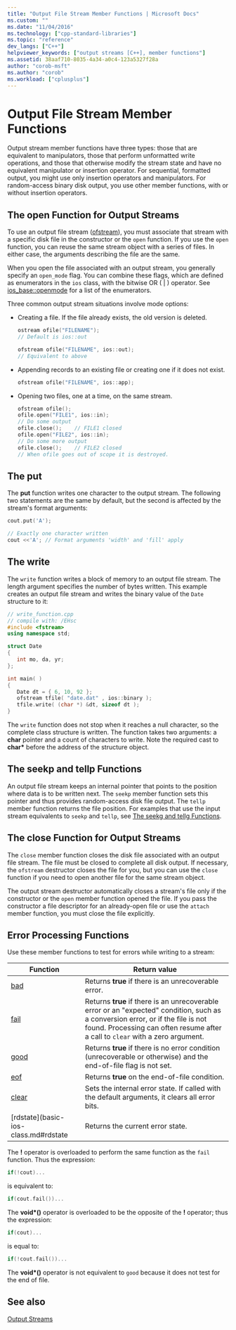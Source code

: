 ```yaml
---
title: "Output File Stream Member Functions | Microsoft Docs"
ms.custom: ""
ms.date: "11/04/2016"
ms.technology: ["cpp-standard-libraries"]
ms.topic: "reference"
dev_langs: ["C++"]
helpviewer_keywords: ["output streams [C++], member functions"]
ms.assetid: 38aaf710-8035-4a34-a0c4-123a5327f28a
author: "corob-msft"
ms.author: "corob"
ms.workload: ["cplusplus"]
---
```

# Output File Stream Member Functions

Output stream member functions have three types: those that are equivalent to manipulators, those that perform unformatted write operations, and those that otherwise modify the stream state and have no equivalent manipulator or insertion operator. For sequential, formatted output, you might use only insertion operators and manipulators. For random-access binary disk output, you use other member functions, with or without insertion operators.

## The open Function for Output Streams

To use an output file stream ([ofstream](../standard-library/basic-ofstream-class.md)), you must associate that stream with a specific disk file in the constructor or the `open` function. If you use the `open` function, you can reuse the same stream object with a series of files. In either case, the arguments describing the file are the same.

When you open the file associated with an output stream, you generally specify an `open_mode` flag. You can combine these flags, which are defined as enumerators in the `ios` class, with the bitwise OR ( &#124; ) operator. See [ios_base::openmode](../standard-library/ios-base-class.md#openmode) for a list of the enumerators.

Three common output stream situations involve mode options:

- Creating a file. If the file already exists, the old version is deleted.

   ```cpp
   ostream ofile("FILENAME");
   // Default is ios::out

   ofstream ofile("FILENAME", ios::out);
   // Equivalent to above
   ```

- Appending records to an existing file or creating one if it does not exist.

   ```cpp
   ofstream ofile("FILENAME", ios::app);
   ```

- Opening two files, one at a time, on the same stream.

   ```cpp
   ofstream ofile();
   ofile.open("FILE1", ios::in);
   // Do some output
   ofile.close();    // FILE1 closed
   ofile.open("FILE2", ios::in);
   // Do some more output
   ofile.close();    // FILE2 closed
   // When ofile goes out of scope it is destroyed.
   ```

## The put

The **put** function writes one character to the output stream. The following two statements are the same by default, but the second is affected by the stream's format arguments:

```cpp
cout.put('A');

// Exactly one character written
cout <<'A'; // Format arguments 'width' and 'fill' apply
```

## The write

The `write` function writes a block of memory to an output file stream. The length argument specifies the number of bytes written. This example creates an output file stream and writes the binary value of the `Date` structure to it:

```cpp
// write_function.cpp
// compile with: /EHsc
#include <fstream>
using namespace std;

struct Date
{
   int mo, da, yr;
};

int main( )
{
   Date dt = { 6, 10, 92 };
   ofstream tfile( "date.dat" , ios::binary );
   tfile.write( (char *) &dt, sizeof dt );
}
```

The `write` function does not stop when it reaches a null character, so the complete class structure is written. The function takes two arguments: a **char** pointer and a count of characters to write. Note the required cast to **char**<strong>\*</strong> before the address of the structure object.

## The seekp and tellp Functions

An output file stream keeps an internal pointer that points to the position where data is to be written next. The `seekp` member function sets this pointer and thus provides random-access disk file output. The `tellp` member function returns the file position. For examples that use the input stream equivalents to `seekp` and `tellp`, see [The seekg and tellg Functions](../standard-library/input-stream-member-functions.md).

## The close Function for Output Streams

The `close` member function closes the disk file associated with an output file stream. The file must be closed to complete all disk output. If necessary, the `ofstream` destructor closes the file for you, but you can use the `close` function if you need to open another file for the same stream object.

The output stream destructor automatically closes a stream's file only if the constructor or the `open` member function opened the file. If you pass the constructor a file descriptor for an already-open file or use the `attach` member function, you must close the file explicitly.

## <a name="vclrferrorprocessingfunctionsanchor10"></a> Error Processing Functions

Use these member functions to test for errors while writing to a stream:

|Function|Return value|
|--------------|------------------|
|[bad](basic-ios-class.md#bad)|Returns **true** if there is an unrecoverable error.|
|[fail](basic-ios-class.md#fail)|Returns **true** if there is an unrecoverable error or an "expected" condition, such as a conversion error, or if the file is not found. Processing can often resume after a call to `clear` with a zero argument.|
|[good](basic-ios-class.md#good)|Returns **true** if there is no error condition (unrecoverable or otherwise) and the end-of-file flag is not set.|
|[eof](basic-ios-class.md#eof)|Returns **true** on the end-of-file condition.|
|[clear](basic-ios-class.md#clear)|Sets the internal error state. If called with the default arguments, it clears all error bits.|
|[rdstate](basic-ios-class.md#rdstate|Returns the current error state.|

The **!** operator is overloaded to perform the same function as the `fail` function. Thus the expression:

```cpp
if(!cout)...
```

is equivalent to:

```cpp
if(cout.fail())...
```

The **void\*()** operator is overloaded to be the opposite of the **!** operator; thus the expression:

```cpp
if(cout)...
```

is equal to:

```cpp
if(!cout.fail())...
```

The **void\*()** operator is not equivalent to `good` because it does not test for the end of file.

## See also

[Output Streams](../standard-library/output-streams.md)<br/>
